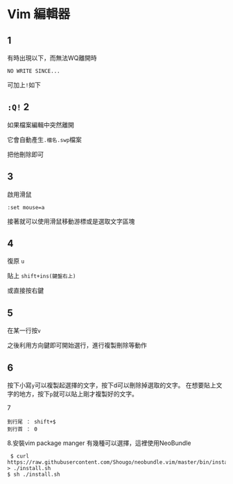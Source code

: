 # Vim 編輯器
1
---
有時出現以下，而無法WQ離開時

`NO WRITE SINCE...`

可加上`!`如下

`:Q!`
2
---
如果檔案編輯中突然離開

它會自動產生`.檔名.swp`檔案

把他刪除即可


3
---
啟用滑鼠
```
:set mouse=a
```
接著就可以使用滑鼠移動游標或是選取文字區塊

4
---
復原
`u`

貼上
`shift+ins(鍵盤右上)`

或直接按右鍵

5
---

在某一行按`v`

之後利用方向鍵即可開始選行，進行複製刪除等動作

6
---
按下小寫`y`可以複製起選擇的文字，按下d可以刪除掉選取的文字。
        在想要貼上文字的地方，按下`p`就可以貼上剛才複製好的文字。
        
7

```
到行尾 ： shift+$
到行首 ： 0
```       

8.安裝vim package manger 
 有幾種可以選擇，這裡使用NeoBundle
 
 ```
  $ curl https://raw.githubusercontent.com/Shougo/neobundle.vim/master/bin/install.sh > ./install.sh
 $ sh ./install.sh
 ```